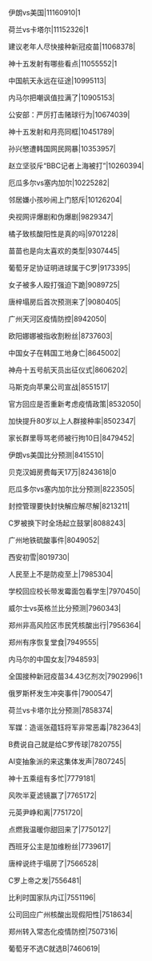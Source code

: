 伊朗vs美国|11160910|1

荷兰vs卡塔尔|11152326|1

建议老年人尽快接种新冠疫苗|11068378|

神十五发射有哪些看点|11055552|1

中国航天永远在征途|10995113|

内马尔把嘲讽值拉满了|10905153|

公安部：严厉打击赌球行为|10674039|

神十五发射和月亮同框|10451789|

孙兴慜遭韩国网民网暴|10353957|

赵立坚驳斥“BBC记者上海被打”|10260394|

厄瓜多尔vs塞内加尔|10225282|

邻居嫌小孩吵闹上门怒斥|10126204|

央视网评爆剧和伪爆剧|9829347|

橘子致核酸阳性是真的吗|9701228|

苗苗也是向太喜欢的类型|9307445|

葡萄牙足协证明进球属于C罗|9173395|

女子被多人殴打强迫下跪|9089725|

唐梓塌房后首次预测来了|9080405|

广州天河区疫情防控|8942050|

欧阳娜娜被指收割粉丝|8737603|

中国女子在韩国工地身亡|8645002|

神舟十五号航天员出征仪式|8606202|

马斯克向苹果公司宣战|8551517|

官方回应是否重新考虑疫情政策|8532050|

加快提升80岁以上人群接种率|8502347|

家长群里辱骂老师被行拘10日|8479452|

伊朗vs美国比分预测|8415510|

贝克汉姆房费每天17万|8243618|0

厄瓜多尔vs塞内加尔比分预测|8223505|

封控管理要快封快解应解尽解|8213211|

C罗被换下时全场起立鼓掌|8088243|

广州地铁硫酸事件|8049052|

西安初雪|8019730|

人民至上不是防疫至上|7985304|

学校回应校长带发霉面包看学生|7970450|

威尔士vs英格兰比分预测|7960343|

郑州非高风险区市民凭核酸出行|7956364|

郑州有序恢复堂食|7949555|

内马尔的中国女友|7948593|

全国接种新冠疫苗34.43亿剂次|7902996|1

俄罗斯杯发生冲突事件|7900547|

荷兰vs卡塔尔比分预测|7858374|

军媒：造谣张蕴钰将军非常恶毒|7823643|

B费说自己就是给C罗传球|7820755|

AI变抽象派的来这集体发声|7807245|

神十五乘组有多忙|7779181|

风吹半夏滤镜赢了|7765172|

元英尹峥和离|7751720|

点燃我温暖你甜回来了|7750127|

西班牙公主是加维粉丝|7739617|

唐梓说终于塌房了|7566528|

C罗上帝之发|7556481|

比利时国家队内讧|7551196|

公司回应广州核酸出现假阳性|7518634|

郑州转入常态化疫情防控|7507316|

葡萄牙不选C就选B|7460619|

